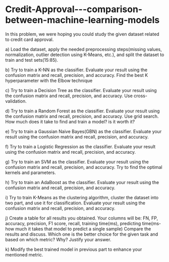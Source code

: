 # Credit-Approval---comparison-between-machine-learning-models
In this problem, we were hoping you could study the given dataset related to credit card approval.

a) Load the dataset, apply the needed preprocessing steps(missing values, normalization, outlier detection using K-Means, etc.), and split the dataset to train and test sets(15:85).

b) Try to train a K-NN as the classifier. Evaluate your result using the confusion matrix and recall, precision, and accuracy. Find the best K hyperparameter with the Elbow technique

c) Try to train a Decision Tree as the classifier. Evaluate your result using the confusion matrix and recall, precision, and accuracy. Use cross-validation.

d) Try to train a Random Forest as the classifier. Evaluate your result using the confusion matrix and recall, precision, and accuracy. Use grid search. How much does it take to find and train a model? is it worth it?

e) Try to train a Gaussian Naive Bayes(GBN) as the classifier. Evaluate your result using the confusion matrix and recall, precision, and accuracy.

f) Try to train a Logistic Regression as the classifier. Evaluate your result using the confusion matrix and recall, precision, and accuracy.

g) Try to train an SVM as the classifier. Evaluate your result using the confusion matrix and recall, precision, and accuracy. Try to find the optimal kernels and parameters.

h) Try to train an AdaBoost as the classifier. Evaluate your result using the confusion matrix and recall, precision, and accuracy.

i) Try to train K-Means as the clustering algorithm, cluster the dataset into two part, and use it for classification. Evaluate your result using the confusion matrix and recall, precision, and accuracy.

j) Create a table for all results you obtained. Your columns will be: FN, FP, accuracy, precision, F1 score, recall, training time(ms), predicting time(ms-how much it takes that model to predict a single sample)
Compare the results and discuss. Which one is the better choice for the given task and based on which metric? Why? Justify your answer.

k) Modify the best trained model in previous part to enhance your mentioned metric.

